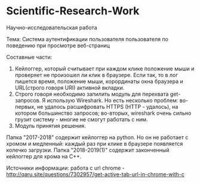 ﻿# Scientific-Research-Work
Научно-исследовательская работа

Тема: 
Система аутентификации пользователя пользователя по поведению при просмотре веб-страниц

Составные части:
1. Кейлоггер, который считывает при каждом клике положение мыши и проверяет не произошел ли клик в браузере. Если так, то в лог пишется время, положение мыши, корординаты окна браузера и URL(строго говоря URI) активной вкладки. 
2. Строго говоря необходимо запилить модуль для перехвата get-запросов. Я использую Wireshark. Но есть несколько проблем: во-первых, не удалось расшифровать HTTPS (HTTP - удалось), на котором большинство запросов; во-вторых, wireshark очень сильно грузит систему - многие не смогут работать с ним.
3. Модуль принятия решения.


Папка "2017-2018" содержит кейлоггер на python. Но он не работает с хромом и медленный: каждый раз при клике в браузере появляется колечко загрузки.
Папка "2018-2019(1)" содержит законченный кейлоггер для хрома на C++.

Источники информации:
работа с url chrome - http://qaru.site/questions/7302957/get-active-tab-url-in-chrome-with-c
